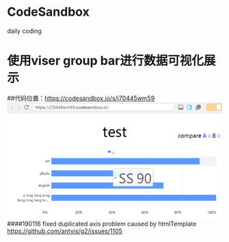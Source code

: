 # CodeSandbox
daily coding


使用viser group bar进行数据可视化展示
=============

##代码位置：https://codesandbox.io/s/j70445wm59
![viser](/viser.png)
####190116 fixed duplicated axis problem caused by htmlTemplate
https://github.com/antvis/g2/issues/1105


